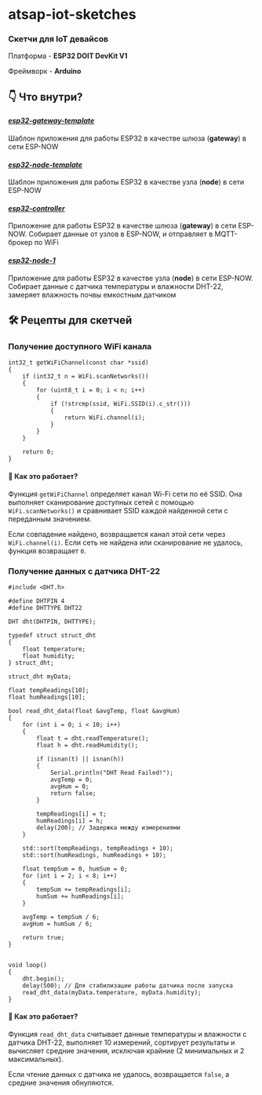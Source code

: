 # atsap-iot-sketches

### Скетчи для IoT девайсов

Платформа - **ESP32 DOIT DevKit V1**

Фреймворк - **Arduino**

## 👇 Что внутри?

#### [_esp32-gateway-template_](./esp32-gateway-template/)

Шаблон приложения для работы ESP32 в качестве шлюза (**gateway**) в сети ESP-NOW

#### [_esp32-node-template_](./esp32-node-template/)

Шаблон приложения для работы ESP32 в качестве узла (**node**) в сети ESP-NOW 

#### [_esp32-controller_](./esp32-controller/)

Приложение для работы ESP32 в качестве шлюза (**gateway**) в сети ESP-NOW. Собирает данные от узлов в ESP-NOW, и отправляет в MQTT-брокер по WiFi

#### [_esp32-node-1_](./esp32-node-1/)

Приложение для работы ESP32 в качестве узла (**node**) в сети ESP-NOW. Cобирает данные с датчика температуры и влажности DHT-22, замеряет влажность почвы емкостным датчиком


## 🛠 Рецепты для скетчей

### Получение доступного WiFi канала

```
int32_t getWiFiChannel(const char *ssid)
{
    if (int32_t n = WiFi.scanNetworks())
    {
        for (uint8_t i = 0; i < n; i++)
        {
            if (!strcmp(ssid, WiFi.SSID(i).c_str()))
            {
                return WiFi.channel(i);
            }
        }
    }

    return 0;
}
```

#### 🔎 Как это работает?

Функция `getWiFiChannel` определяет канал Wi-Fi сети по её SSID. Она выполняет сканирование доступных сетей с помощью `WiFi.scanNetworks()` и сравнивает SSID каждой найденной сети с переданным значением.

Если совпадение найдено, возвращается канал этой сети через `WiFi.channel(i)`. Если сеть не найдена или сканирование не удалось, функция возвращает `0`.

### Получение данных с датчика DHT-22

```
#include <DHT.h>

#define DHTPIN 4
#define DHTTYPE DHT22

DHT dht(DHTPIN, DHTTYPE);

typedef struct struct_dht
{
    float temperature;
    float humidity;
} struct_dht;

struct_dht myData;

float tempReadings[10];
float humReadings[10];

bool read_dht_data(float &avgTemp, float &avgHum)
{
    for (int i = 0; i < 10; i++)
    {
        float t = dht.readTemperature();
        float h = dht.readHumidity();

        if (isnan(t) || isnan(h))
        {
            Serial.println("DHT Read Failed!");
            avgTemp = 0;
            avgHum = 0;
            return false;
        }

        tempReadings[i] = t;
        humReadings[i] = h;
        delay(200); // Задержка между измерениями
    }

    std::sort(tempReadings, tempReadings + 10);
    std::sort(humReadings, humReadings + 10);

    float tempSum = 0, humSum = 0;
    for (int i = 2; i < 8; i++)
    {
        tempSum += tempReadings[i];
        humSum += humReadings[i];
    }

    avgTemp = tempSum / 6;
    avgHum = humSum / 6;

    return true;
}


void loop()
{
    dht.begin();
    delay(500); // Для стабилизации работы датчика после запуска
    read_dht_data(myData.temperature, myData.humidity);
}
```

#### 🔎 Как это работает?

Функция `read_dht_data` считывает данные температуры и влажности с датчика DHT-22, выполняет 10 измерений, сортирует результаты и вычисляет средние значения, исключая крайние (2 минимальных и 2 максимальных).

Если чтение данных с датчика не удалось, возвращается `false`, а средние значения обнуляются.

